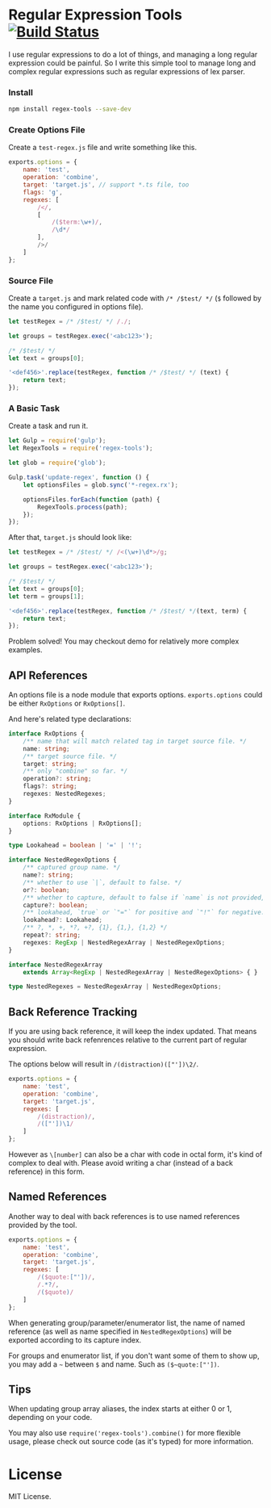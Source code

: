 # Regular Expression Tools [![Build Status](https://travis-ci.org/vilic/regex-tools.svg)](https://travis-ci.org/vilic/regex-tools)

I use regular expressions to do a lot of things, and managing a long regular expression could be painful.
So I write this simple tool to manage long and complex regular expressions such as regular expressions of lex parser.

### Install

```sh
npm install regex-tools --save-dev
```

### Create Options File

Create a `test-regex.js` file and write something like this.

```javascript
exports.options = {
    name: 'test',
    operation: 'combine',
    target: 'target.js', // support *.ts file, too
    flags: 'g',
    regexes: [
		/</,
		[
			/($term:\w+)/,
			/\d*/
		],
		/>/
	]
};
```

### Source File

Create a `target.js` and mark related code with `/* /$test/ */` (`$` followed by the name you configured in options file).

```typescript
let testRegex = /* /$test/ */ /./;

let groups = testRegex.exec('<abc123>');

/* /$test/ */
let text = groups[0];

'<def456>'.replace(testRegex, function /* /$test/ */ (text) {
	return text;
});
```

### A Basic Task

Create a task and run it.

```javascript
let Gulp = require('gulp');
let RegexTools = require('regex-tools');

let glob = require('glob');

Gulp.task('update-regex', function () {
    let optionsFiles = glob.sync('*-regex.rx');

    optionsFiles.forEach(function (path) {
        RegexTools.process(path);
    });
});
```

After that, `target.js` should look like:

```javascript
let testRegex = /* /$test/ */ /<(\w+)\d*>/g;

let groups = testRegex.exec('<abc123>');

/* /$test/ */
let text = groups[0];
let term = groups[1];

'<def456>'.replace(testRegex, function /* /$test/ */(text, term) {
	return text;
});
```

Problem solved! You may checkout demo for relatively more complex examples.

## API References

An options file is a node module that exports options. `exports.options` could be either `RxOptions` or `RxOptions[]`.

And here's related type declarations:

```typescript
interface RxOptions {
	/** name that will match related tag in target source file. */
    name: string;
	/** target source file. */
    target: string;
	/** only "combine" so far. */
    operation?: string;
    flags?: string;
    regexes: NestedRegexes;
}

interface RxModule {
    options: RxOptions | RxOptions[];
}

type Lookahead = boolean | '=' | '!';

interface NestedRegexOptions {
	/** captured group name. */
    name?: string;
	/** whether to use `|`, default to false. */
    or?: boolean;
	/** whether to capture, default to false if `name` is not provided, otherwise true. */
    capture?: boolean;
    /** lookahead, `true` or `"="` for positive and `"!"` for negative. */
    lookahead?: Lookahead;
	/** ?, *, +, *?, +?, {1}, {1,}, {1,2} */
    repeat?: string;
    regexes: RegExp | NestedRegexArray | NestedRegexOptions;
}

interface NestedRegexArray
    extends Array<RegExp | NestedRegexArray | NestedRegexOptions> { }

type NestedRegexes = NestedRegexArray | NestedRegexOptions;
```

## Back Reference Tracking

If you are using back reference, it will keep the index updated. That means you should write back refenrences relative to the current part of regular expression.

The options below will result in `/(distraction)(["'])\2/`.

```js
exports.options = {
    name: 'test',
    operation: 'combine',
    target: 'target.js',
    regexes: [
		/(distraction)/,
        /(["'])\1/
	]
};
```

However as `\[number]` can also be a char with code in octal form, it's kind of complex to deal with. Please avoid writing a char (instead of a back reference) in this form.

## Named References

Another way to deal with back references is to use named references provided by the tool.

```js
exports.options = {
    name: 'test',
    operation: 'combine',
    target: 'target.js',
    regexes: [
		/($quote:["'])/,
        /.*?/,
        /($quote)/
	]
};
```

When generating group/parameter/enumerator list, the name of named reference (as well as name specified in `NestedRegexOptions`) will be exported according to its capture index.

For groups and enumerator list, if you don't want some of them to show up, you may add a `~` between `$` and name. Such as `($~quote:["'])`.

## Tips

When updating group array aliases, the index starts at either 0 or 1, depending on your code.

You may also use `require('regex-tools').combine()` for more flexible usage, please check out source code (as it's typed) for more information.

# License

MIT License.
